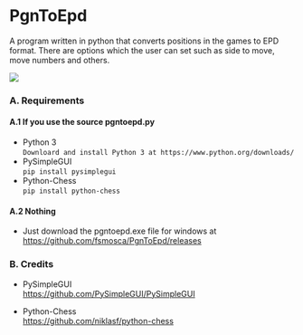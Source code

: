 # PgnToEpd
A program written in python that converts positions in the games to EPD format. There are options which the user can set such as side to move, move numbers and others.

![](https://i.imgur.com/i4cddTQ.png)

### A. Requirements
#### A.1 If you use the source pgntoepd.py
* Python 3<br>
`Downloard and install Python 3 at https://www.python.org/downloads/`
* PySimpleGUI<br>
`pip install pysimplegui`
* Python-Chess<br>
`pip install python-chess`

#### A.2 Nothing
* Just download the pgntoepd.exe file for windows at https://github.com/fsmosca/PgnToEpd/releases

### B. Credits
* PySimpleGUI<br>
https://github.com/PySimpleGUI/PySimpleGUI

* Python-Chess<br>
https://github.com/niklasf/python-chess
